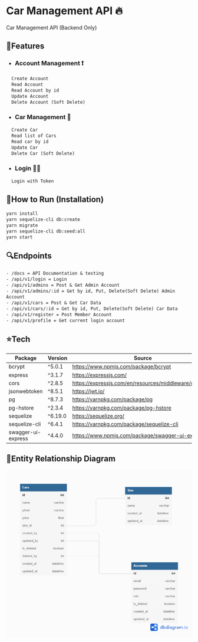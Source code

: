 # Car Management API 🔥

Car Management API (Backend Only)

## 🚀Features

- ### Account Management ❗

```
  Create Account
  Read Account
  Read Account by id
  Update Account
  Delete Account (Soft Delete)
```

- ### Car Management 🚗

```
  Create Car
  Read list of Cars
  Read car by id
  Update Car
  Delete Car (Soft Delete)
```

- ### Login 👨‍✈️

```
  Login with Token
```

## 🏃How to Run (Installation)

```
yarn install
yarn sequelize-cli db:create
yarn migrate
yarn sequelize-cli db:seed:all
yarn start
```

## 🔍Endpoints

```
- /docs = API Documentation & testing
- /api/v1/login = Login
- /api/v1/admins = Post & Get Admin Account
- /api/v1/admins/:id = Get by id, Put, Delete(Soft Delete) Admin Account
- /api/v1/cars = Post & Get Car Data
- /api/v1/cars/:id = Get by id, Put, Delete(Soft Delete) Car Data
- /api/v1/register = Post Member Account
- /api/v1/profile = Get current login account
```

## ⭐Tech

| Package            | Version | Source                                                  |
| ------------------ | ------- | ------------------------------------------------------- |
| bcrypt             | ^5.0.1  | https://www.npmjs.com/package/bcrypt                    |
| express            | ^3.1.7  | https://expressjs.com/                                  |
| cors               | ^2.8.5  | https://expressjs.com/en/resources/middleware/cors.html |
| jsonwebtoken       | ^8.5.1  | https://jwt.io/                                         |
| pg                 | ^8.7.3  | https://yarnpkg.com/package/pg                          |
| pg-hstore          | ^2.3.4  | https://yarnpkg.com/package/pg-hstore                   |
| sequelize          | ^6.19.0 | https://sequelize.org/                                  |
| sequelize-cli      | ^6.4.1  | https://yarnpkg.com/package/sequelize-cli               |
| swagger-ui-express | ^4.4.0  | https://www.npmjs.com/package/swagger-ui-express        |

## 📌Entity Relationship Diagram

<img src="erd.png">

